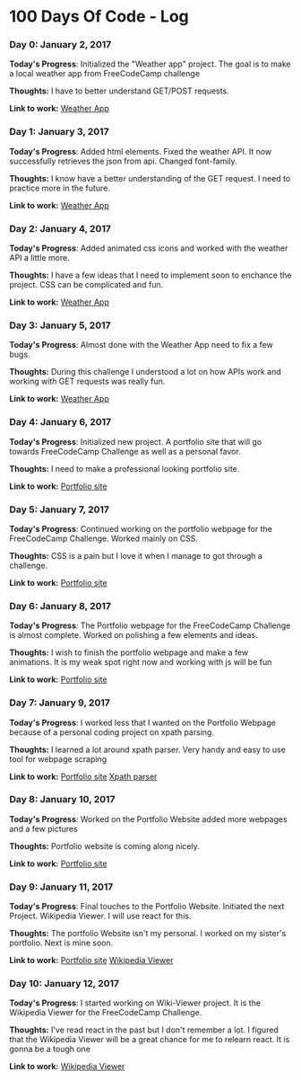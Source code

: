 # 100 Days Of Code - Log

### Day 0: January 2, 2017

**Today's Progress**: Initialized the "Weather app" project. The goal is to make a local weather app from FreeCodeCamp challenge

**Thoughts:** I have to better understand GET/POST requests.

**Link to work:** [Weather App](https://github.com/j0hnnym1/Projects/tree/master/Local%20Weather%20App)

### Day 1: January 3, 2017

**Today's Progress**: Added html elements.
Fixed the weather API. It now successfully retrieves the json from api.
Changed font-family.

**Thoughts:** I know have a better understanding of the GET request. I need to practice more in the future.

**Link to work:** [Weather App](https://github.com/j0hnnym1/Projects/tree/master/Local%20Weather%20App)

### Day 2: January 4, 2017

**Today's Progress**: Added animated css icons and worked with the weather API a little more.

**Thoughts:** I have a few ideas that I need to implement soon to enchance the project.
CSS can be complicated and fun.

**Link to work:** [Weather App](https://github.com/j0hnnym1/Projects/tree/master/Local%20Weather%20App)

### Day 3: January 5, 2017

**Today's Progress**: Almost done with the Weather App need to fix a few bugs.

**Thoughts:** During this challenge I understood a lot on how APIs work and working with GET requests was really fun.

**Link to work:** [Weather App](https://github.com/j0hnnym1/Projects/tree/master/Local%20Weather%20App)

### Day 4: January 6, 2017

**Today's Progress**: Initialized new project. A portfolio site that will go towards FreeCodeCamp Challenge as well as a personal favor.

**Thoughts:** I need to make a professional looking portfolio site.

**Link to work:** [Portfolio site](https://github.com/j0hnnym1/Projects/tree/master/Portfolio)

### Day 5: January 7, 2017

**Today's Progress**: Continued working on the portfolio webpage for the FreeCodeCamp Challenge. Worked mainly on CSS.

**Thoughts:** CSS is a pain but I love it when I manage to got through a challenge. 

**Link to work:** [Portfolio site](https://github.com/j0hnnym1/Projects/tree/master/Portfolio)

### Day 6: January 8, 2017

**Today's Progress**: The Portfolio webpage for the FreeCodeCamp Challenge is almost complete. Worked on polishing a few elements and ideas.

**Thoughts:** I wish to finish the portfolio webpage and make a few animations. It is my weak spot right now and working with js will be fun

**Link to work:** [Portfolio site](https://github.com/j0hnnym1/Projects/tree/master/Portfolio)

### Day 7: January 9, 2017

**Today's Progress**: I worked less that I wanted on the Portfolio Webpage because of a personal coding project on xpath parsing.

**Thoughts:** I learned a lot around xpath parser. Very handy and easy to use tool for webpage scraping

**Link to work:** [Portfolio site](https://github.com/j0hnnym1/Projects/tree/master/Portfolio)
[Xpath parser](http://lxml.de/xpathxslt.html)

### Day 8: January 10, 2017

**Today's Progress**: Worked on the Portfolio Website added more webpages and a few pictures

**Thoughts:** Portfolio website is coming along nicely.

**Link to work:** [Portfolio site](https://github.com/j0hnnym1/Projects/tree/master/Portfolio)

### Day 9: January 11, 2017

**Today's Progress**: Final touches to the Portfolio Website. Initiated the next Project. Wikipedia Viewer. I will use react for this.

**Thoughts:** The portfolio Website isn't my personal. I worked on my sister's portfolio. Next is mine soon.

**Link to work:** [Portfolio site](https://github.com/j0hnnym1/Projects/tree/master/Portfolio)
[Wikipedia Viewer](https://github.com/j0hnnym1/Projects/tree/master/Wiki-viewer)

### Day 10: January 12, 2017

**Today's Progress**: I started working on Wiki-Viewer project. It is the Wikipedia Viewer for the FreeCodeCamp Challenge.

**Thoughts:** I've read react in the past but I don't remember a lot. I figured that the Wikipedia Viewer will be a great chance for me to relearn react. It is gonna be a tough one

**Link to work:** [Wikipedia Viewer](https://github.com/j0hnnym1/Projects/tree/master/Wiki-viewer)




